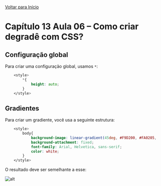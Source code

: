 [Voltar para Início](https://github.com/vinis-moraes/curso-html-css)
# Capítulo 13 Aula 06 – Como criar degradê com CSS?

## Configuração global

Para criar uma configuração global, usamos `*`:

```css
    <style>
        *{
            height: auto;
        }
    </style>
```

## Gradientes

Para criar um gradiente, você usa a seguinte estrutura:
```css
    <style>
        body{
            background-image: linear-gradient(45deg, #F9D200, #FA0205, #C92066, #7D36AE);
            background-attachment: fixed;
            font-family: Arial, Helvetica, sans-serif;
            color: white;
        }
    </style>
```

O resultado deve ser semelhante a esse:

![alt](https://)
